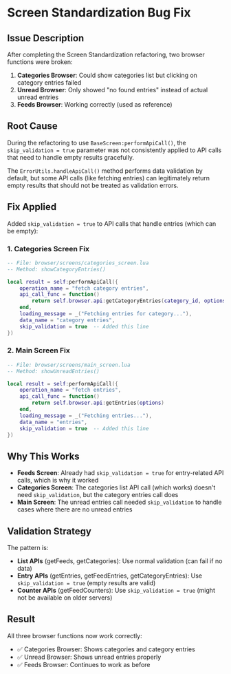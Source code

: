 # Screen Standardization Bug Fix

## Issue Description

After completing the Screen Standardization refactoring, two browser functions were broken:

1. **Categories Browser**: Could show categories list but clicking on category entries failed
2. **Unread Browser**: Only showed "no found entries" instead of actual unread entries
3. **Feeds Browser**: Working correctly (used as reference)

## Root Cause

During the refactoring to use `BaseScreen:performApiCall()`, the `skip_validation = true` parameter was not consistently applied to API calls that need to handle empty results gracefully.

The `ErrorUtils.handleApiCall()` method performs data validation by default, but some API calls (like fetching entries) can legitimately return empty results that should not be treated as validation errors.

## Fix Applied

Added `skip_validation = true` to API calls that handle entries (which can be empty):

### 1. Categories Screen Fix
```lua
-- File: browser/screens/categories_screen.lua
-- Method: showCategoryEntries()

local result = self:performApiCall({
    operation_name = "fetch category entries",
    api_call_func = function()
        return self.browser.api:getCategoryEntries(category_id, options)
    end,
    loading_message = _("Fetching entries for category..."),
    data_name = "category entries",
    skip_validation = true  -- Added this line
})
```

### 2. Main Screen Fix  
```lua
-- File: browser/screens/main_screen.lua
-- Method: showUnreadEntries()

local result = self:performApiCall({
    operation_name = "fetch entries",
    api_call_func = function()
        return self.browser.api:getEntries(options)
    end,
    loading_message = _("Fetching entries..."),
    data_name = "entries",
    skip_validation = true  -- Added this line
})
```

## Why This Works

- **Feeds Screen**: Already had `skip_validation = true` for entry-related API calls, which is why it worked
- **Categories Screen**: The categories list API call (which works) doesn't need `skip_validation`, but the category entries call does
- **Main Screen**: The unread entries call needed `skip_validation` to handle cases where there are no unread entries

## Validation Strategy

The pattern is:
- **List APIs** (getFeeds, getCategories): Use normal validation (can fail if no data)
- **Entry APIs** (getEntries, getFeedEntries, getCategoryEntries): Use `skip_validation = true` (empty results are valid)
- **Counter APIs** (getFeedCounters): Use `skip_validation = true` (might not be available on older servers)

## Result

All three browser functions now work correctly:
- ✅ Categories Browser: Shows categories and category entries  
- ✅ Unread Browser: Shows unread entries properly
- ✅ Feeds Browser: Continues to work as before 